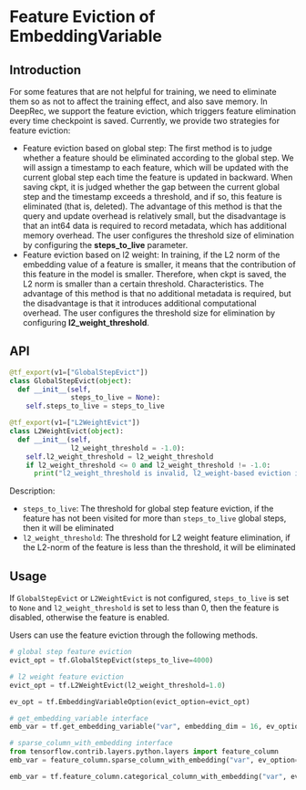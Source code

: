 # Feature Eviction of EmbeddingVariable

## Introduction

For some features that are not helpful for training, we need to eliminate them so as not to affect the training effect, and also save memory. In DeepRec, we support the feature eviction, which triggers feature elimination every time checkpoint is saved. Currently, we provide two strategies for feature eviction:

- Feature eviction based on global step: The first method is to judge whether a feature should be eliminated according to the global step. We will assign a timestamp to each feature, which will be updated with the current global step each time the feature is updated in backward. When saving ckpt, it is judged whether the gap between the current global step and the timestamp exceeds a threshold, and if so, this feature is eliminated (that is, deleted). The advantage of this method is that the query and update overhead is relatively small, but the disadvantage is that an int64 data is required to record metadata, which has additional memory overhead. The user configures the threshold size of elimination by configuring the **steps_to_live** parameter.
- Feature eviction based on l2 weight: In training, if the L2 norm of the embedding value of a feature is smaller, it means that the contribution of this feature in the model is smaller. Therefore, when ckpt is saved, the L2 norm is smaller than a certain threshold. Characteristics. The advantage of this method is that no additional metadata is required, but the disadvantage is that it introduces additional computational overhead. The user configures the threshold size for elimination by configuring **l2_weight_threshold**.

## API

```python
@tf_export(v1=["GlobalStepEvict"])
class GlobalStepEvict(object):
  def __init__(self,
               steps_to_live = None):
    self.steps_to_live = steps_to_live

@tf_export(v1=["L2WeightEvict"])
class L2WeightEvict(object):
  def __init__(self,
               l2_weight_threshold = -1.0):
    self.l2_weight_threshold = l2_weight_threshold
    if l2_weight_threshold <= 0 and l2_weight_threshold != -1.0:
      print("l2_weight_threshold is invalid, l2_weight-based eviction is disabled")
```

Description:

- `steps_to_live`: The threshold for global step feature eviction, if the feature has not been visited for more than `steps_to_live` global steps, then it will be eliminated
- `l2_weight_threshold`: The threshold for L2 weight feature elimination, if the L2-norm of the feature is less than the threshold, it will be eliminated

## Usage

If `GlobalStepEvict` or `L2WeightEvict` is not configured, `steps_to_live` is set to `None` and `l2_weight_threshold` is set to less than 0, then the feature is disabled, otherwise the feature is enabled.

Users can use the feature eviction through the following methods.

```python
# global step feature eviction
evict_opt = tf.GlobalStepEvict(steps_to_live=4000)

# l2 weight feature eviction
evict_opt = tf.L2WeightEvict(l2_weight_threshold=1.0)

ev_opt = tf.EmbeddingVariableOption(evict_option=evict_opt)

# get_embedding_variable interface
emb_var = tf.get_embedding_variable("var", embedding_dim = 16, ev_option=ev_opt)

# sparse_column_with_embedding interface
from tensorflow.contrib.layers.python.layers import feature_column
emb_var = feature_column.sparse_column_with_embedding("var", ev_option=ev_opt)

emb_var = tf.feature_column.categorical_column_with_embedding("var", ev_option=ev_opt)
```
